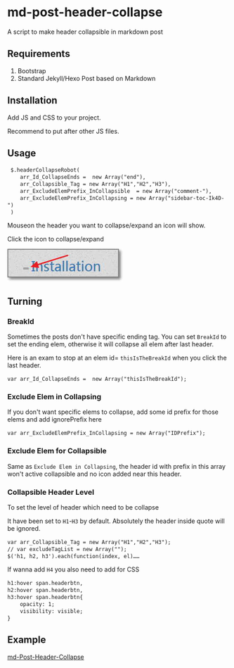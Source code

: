 # md-post-header-collapse
A script to make header collapsible in markdown post

## Requirements

1. Bootstrap
2. Standard Jekyll/Hexo Post based on Markdown

## Installation 

Add JS and CSS to your project.

Recommend to put after other JS files.

## Usage

	 $.headerCollapseRobot(
	 	arr_Id_CollapseEnds =  new Array("end"),                       
	 	arr_Collapsible_Tag = new Array("H1","H2","H3"),                       
	 	arr_ExcludeElemPrefix_InCollapsible  = new Array("comment-"),      
	 	arr_ExcludeElemPrefix_InCollapsing = new Array("sidebar-toc-Ik4D-")
	 )

Mouseon the header you want to collapse/expand an icon will show.

Click the icon to collapse/expand

![test](example/example1.jpg)

## Turning

### BreakId

Sometimes the posts don't have specific ending tag. You can set `BreakId` to set the ending elem, otherwise it will collapse all elem after last header.

Here is an exam to stop at an elem id= `thisIsTheBreakId` when you click the last header.


	var arr_Id_CollapseEnds =  new Array("thisIsTheBreakId");

### Exclude Elem in Collapsing

If you don't want specific elems to collapse, add some id prefix for those elems and add ignorePrefix here


	var arr_ExcludeElemPrefix_InCollapsing = new Array("IDPrefix");

### Exclude Elem for Collapsible

Same as `Exclude Elem in Collapsing`, the header id with prefix in this array won't active collapsible and no icon added near this header.

### Collapsible Header Level

To set the level of header which need to be collapse

It have been set to `H1`-`H3` by default. Absolutely the header inside quote will be ignored.



	var arr_Collapsible_Tag = new Array("H1","H2","H3");
	// var excludeTagList = new Array("");
	$('h1, h2, h3').each(function(index, el)……


If wanna add `H4` you also need to add for CSS


	h1:hover span.headerbtn,
	h2:hover span.headerbtn, 
	h3:hover span.headerbtn{
	    opacity: 1;
	    visibility: visible;
	}


## Example

[md-Post-Header-Collapse](http://szhshp.org/tech/2016/08/23/jekyllmdpostcollapse.html)

